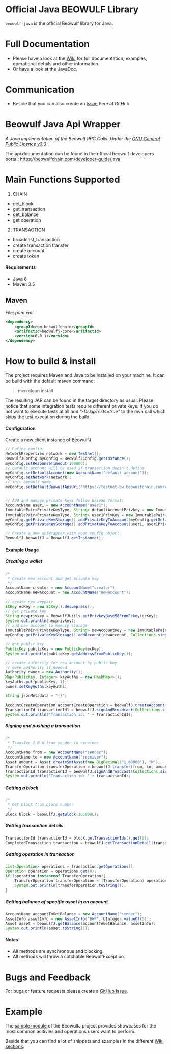 # Official Java BEOWULF Library

`beowulf-java` is the official Beowulf library for Java.  

# Full Documentation
- Please have a look at the [Wiki](https://github.com/beowulf-foundation/beowulf-java/wiki) for full documentation, examples, operational details and other information.
- Or have a look at the JavaDoc.

# Communication
- Beside that you can also create an [Issue](https://github.com/beowulf-foundation/beowulf-java/issues) here at GitHub.

# Beowulf Java Api Wrapper

*A Java implementation of the Beowulf RPC Calls. Under the [GNU General Public Licence v3.0](https://raw.githubusercontent.com/beowulf-foundation/beowulf-java/master/LICENSE)*.

The api documentation can be found in the official beowulf developers portal:
https://beowulfchain.com/developer-guide/java  

# Main Functions Supported
1. CHAIN
- get_block
- get_transaction
- get_balance
- get operation
2. TRANSACTION
- broadcast_transaction
- create transaction transfer
- create account
- create token

#### Requirements
* Java 8
* Maven 3.5


## Maven
File: *pom.xml*
```Xml
<dependency>
    <groupId>com.beowulfchain</groupId>
    <artifactId>beowulfj-core</artifactId>
    <version>0.0.1</version>
</dependency>
```

# How to build & install
The project requires Maven and Java to be installed on your machine. It can be build with the default maven command:

>mvn clean install

The resulting JAR can be found in the target directory as usual. Please notice that some integration tests require different private keys. If you do not want to execute tests at all add *"-DskipTests=true"* to the mvn call which skips the test execution during the build.


#### Configuration
Create a new client instance of BeowulfJ
```java
// Define config:
NetworkProperties network = new Testnet();
BeowulfJConfig myConfig = BeowulfJConfig.getInstance();
myConfig.setResponseTimeout(100000);
// default account will be used if transaction doesn't define
myConfig.setDefaultAccount(new AccountName("default-account"));
myConfig.setNetwork(network);
// init beowulf node
myConfig.setDefaultBeowulfApiUri("https://testnet-bw.beowulfchain.com/rpc");


// Add and manage private keys follow base58 format:
AccountName user1 = new AccountName("user1");
ImmutablePair<PrivateKeyType, String> defaultAccountPrivkey = new ImmutablePair<>(PrivateKeyType.OWNER, "5Hv****");
ImmutablePair<PrivateKeyType, String> user1PrivKey = new ImmutablePair<>(PrivateKeyType.OWNER, "5Hv****");
myConfig.getPrivateKeyStorage().addPrivateKeyToAccount(myConfig.getDefaultAccount(), defaultAccountPrivkey);
myConfig.getPrivateKeyStorage().addPrivateKeyToAccount(user1, user1PrivKey);

// Create a new apiWrapper with your config object.
BeowulfJ beowulfJ = BeowulfJ.getInstance();
```

#### Example Usage
##### Creating a wallet
```java
/*
 * Create new account and get private key
 */
AccountName creator = new AccountName("creator");
AccountName newAccount = new AccountName("newaccount");

// create new keypair
ECKey ecKey = new ECKey().decompress();
// get private key
String newprivkey = BeowulfJUtils.getPrivkeyBase58FromEckey(ecKey);
System.out.println(newprivkey);
// add new account to memory storage
ImmutablePair<PrivateKeyType, String> newAccountKey = new ImmutablePair<>(PrivateKeyType.OWNER, newprivkey);
myConfig.getPrivateKeyStorage().addAccount(newAccount, Collections.singletonList(newAccountKey));

// get public key
PublicKey publicKey = new PublicKey(ecKey);
System.out.println(publicKey.getAddressFromPublicKey());

// create authority for new account by public key
// more authority if needed
Authority owner = new Authority();
Map<PublicKey, Integer> keyAuths = new HashMap<>();
keyAuths.put(publicKey, 1);
owner.setKeyAuths(keyAuths);

String jsonMetadata = "{}";

AccountCreateOperation accountCreateOperation = beowulfJ.createAccount(creator, network.getAccountCreationFee(), newAccount, owner, "{}");
TransactionId transactionId1 = beowulfJ.signAndBroadcast(Collections.singletonList(accountCreateOperation));
System.out.println("Transaction id: " + transactionId1);
```

##### Signing and pushing a transaction

```java
/*
 * Transfer 1.0 W from sender to receiver
 */
AccountName from = new AccountName("sender");
AccountName to = new AccountName("receiver");
Asset amount = Asset.createSmtAsset(new BigDecimal("1.00000"), "W");
TransferOperation transferOperation = beowulfJ.transfer(from, to, amount, network.getTransactionFee(), "Transfer 1.0 W from sender to receiver");
TransactionId transactionId = beowulfJ.signAndBroadcast(Collections.singletonList(transferOperation));
System.out.println("Transaction id: " + transactionId);
```

##### Getting a block
```java
/*
 * Get block from block number
 */
Block block = beowulfJ.getBlock(165099L);
```

##### Getting transaction details
```java
TransactionId transactionId = block.getTransactionIds().get(0);
CompletedTransaction transaction = beowulfJ.getTransactionDetail(transactionId.toString());
```

##### Getting operation in transaction
```java
List<Operation> operations = transaction.getOperations();
Operation operation = operations.get(0);
if (operation instanceof TransferOperation){
    TransferOperation transferOperation = (TransferOperation) operation;
    System.out.println(transferOperation.toString());
}
```

##### Getting balance of specific asset in an account
```java
AccountName accountToGetBalance = new AccountName("sender");
AssetInfo assetInfo = new AssetInfo("BWF", UInteger.valueOf(5));
Asset asset = beowulfJ.getBalance(accountToGetBalance, assetInfo);
System.out.println(asset.toString());
```

#### Notes
* All methods are synchronous and blocking.
* All methods will throw a catchable BeowulfException.

# Bugs and Feedback
For bugs or feature requests please create a [GitHub Issue](https://github.com/beowulf-foundation/beowulf-java/issues).  

# Example
The [sample module](https://github.com/beowulf-foundation/beowulf-java/tree/master/sample) of the BeowulfJ project provides showcases for the most common acitivies and operations users want to perform. 

Beside that you can find a lot of snippets and examples in the different [Wiki sections](https://github.com/beowulf-foundation/beowulf-java/wiki).  
